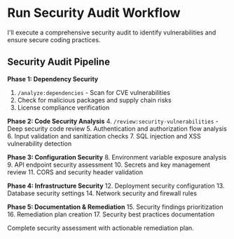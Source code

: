 # Run Security Audit Workflow

I'll execute a comprehensive security audit to identify vulnerabilities and ensure secure coding practices.

## Security Audit Pipeline

**Phase 1: Dependency Security**
1. `/analyze:dependencies` - Scan for CVE vulnerabilities
2. Check for malicious packages and supply chain risks
3. License compliance verification

**Phase 2: Code Security Analysis**
4. `/review:security-vulnerabilities` - Deep security code review
5. Authentication and authorization flow analysis
6. Input validation and sanitization checks
7. SQL injection and XSS vulnerability detection

**Phase 3: Configuration Security**
8. Environment variable exposure analysis
9. API endpoint security assessment
10. Secrets and key management review
11. CORS and security header validation

**Phase 4: Infrastructure Security**
12. Deployment security configuration
13. Database security settings
14. Network security and firewall rules

**Phase 5: Documentation & Remediation**
15. Security findings prioritization
16. Remediation plan creation
17. Security best practices documentation

Complete security assessment with actionable remediation plan.